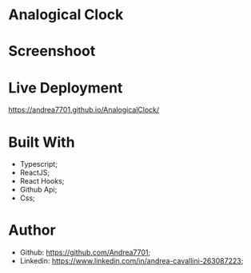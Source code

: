 # Analogical Clock



# Screenshoot



# Live Deployment

https://andrea7701.github.io/AnalogicalClock/

# Built With
 - Typescript;
 - ReactJS;
 - React Hooks;
 - Github Api;
 - Css;

# Author
 - Github: https://github.com/Andrea7701;
 - Linkedin: https://www.linkedin.com/in/andrea-cavallini-263087223;

